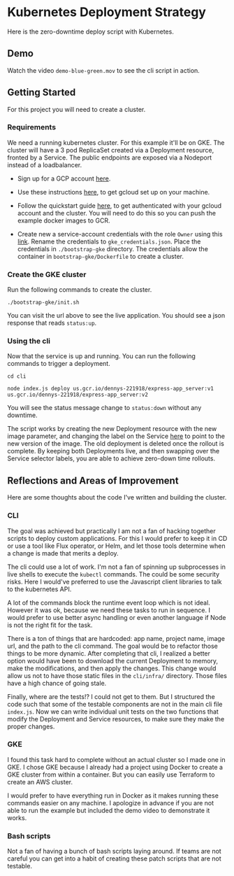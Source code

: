 # Kubernetes Deployment Strategy
Here is the zero-downtime deploy script with Kubernetes.

## Demo
Watch the video `demo-blue-green.mov` to see the cli script in action.

## Getting Started
For this project you will need to create a cluster.

### Requirements
We need a running kubernetes cluster. For this example it'll be on GKE. The cluster will have a 3 pod ReplicaSet created via a Deployment resource, fronted by a Service. The public endpoints are exposed via a Nodeport instead of a loadbalancer.

- Sign up for a GCP account [here](https://cloud.google.com/).

- Use these instructions [here](https://cloud.google.com/sdk/docs/quickstart-macos), to get gcloud set up on your machine.

- Follow the quickstart guide [here](https://cloud.google.com/kubernetes-engine/docs/quickstart), to get authenticated with your gcloud account and the cluster. You will need to do this so you can push the example docker images to GCR.

- Create new a service-account credentials with the role `Owner` using this [link](https://console.cloud.google.com/apis/credentials). Rename the credentials to `gke_credentials.json`. Place the credentials in `./bootstrap-gke` directory. The credentials allow the container in `bootstrap-gke/Dockerfile` to create a cluster.

### Create the GKE cluster
Run the following commands to create the cluster.

```
./bootstrap-gke/init.sh
```

You can visit the url above to see the live application.
You should see a json response that reads `status:up`.

### Using the cli
Now that the service is up and running. You can run the following commands to trigger a deployment.

```
cd cli
```

```
node index.js deploy us.gcr.io/dennys-221918/express-app_server:v1 us.gcr.io/dennys-221918/express-app_server:v2
```

You will see the status message change to `status:down` without any downtime.

The script works by creating the new Deployment resource with the new image parameter, and changing the label on the Service [here](https://github.com/nodox/k8s-gke-starter/blob/master/cli/infra/service.json#L21) to point to the new version of the image. The old deployment is deleted once the rollout is complete. By keeping both Deployments live, and then swapping over the Service selector labels, you are able to achieve zero-down time rollouts.


## Reflections and Areas of Improvement
Here are some thoughts about the code I've written and building the cluster.

### CLI
The goal was achieved but practically I am not a fan of hacking together scripts to deploy custom applications. For this I would prefer to keep it in CD or use a tool like Flux operator, or Helm, and let those tools determine when a change is made that merits a deploy.

The cli could use a lot of work. I'm not a fan of spinning up subprocesses in live shells to execute the `kubectl` commands. The could be some security risks. Here I would've preferred to use the Javascript client libraries to talk to the kubernetes API. 

A lot of the commands block the runtime event loop which is not ideal. However it was ok, because we need these tasks to run in sequence. I would prefer to use better async handling or even another language if Node is not the right fit for the task.

There is a ton of things that are hardcoded: app name, project name, image url, and the path to the cli command. The goal would be to refactor those things to be more dynamic. After completing that cli, I realized a better option would have been to download the current Deployment to memory, make the modifications, and then apply the changes. This change would allow us not to have those static files in the `cli/infra/` directory. Those files have a high chance of going stale.

Finally, where are the tests!? I could not get to them. But I structured the code such that some of the testable components are not in the main cli file `index.js`. Now we can write individual unit tests on the two functions that modify the Deployment and Service resources, to make sure they make the proper changes.

### GKE
I found this task hard to complete without an actual cluster so I made one in GKE. I chose GKE because I already had a project using Docker to create a GKE cluster from within a container. But you can easily use Terraform to create an AWS cluster. 

I would prefer to have everything run in Docker as it makes running these commands easier on any machine. I apologize in advance if you are not able to run the example but included the demo video to demonstrate it works.

### Bash scripts
Not a fan of having a bunch of bash scripts laying around. If teams are not careful you can get into a habit of creating these patch scripts that are not testable.

